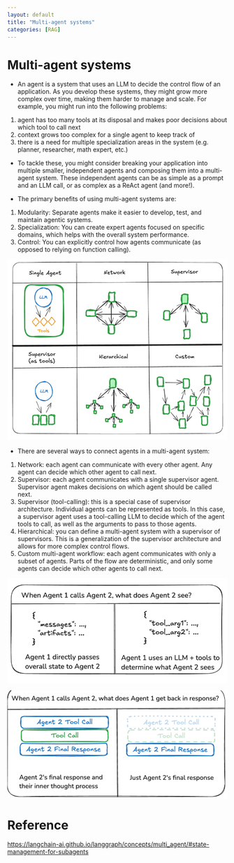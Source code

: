 ```yaml
---
layout: default
title: "Multi-agent systems"
categories: [RAG]
---
```

# Multi-agent systems

- An agent is a system that uses an LLM to decide the control flow of an application. As you develop these systems, they might grow more complex over time, making them harder to manage and scale. For example, you might run into the following problems:

1. agent has too many tools at its disposal and makes poor decisions about which tool to call next
2. context grows too complex for a single agent to keep track of
3. there is a need for multiple specialization areas in the system (e.g. planner, researcher, math expert, etc.)

- To tackle these, you might consider breaking your application into multiple smaller, independent agents and composing them into a multi-agent system. These independent agents can be as simple as a prompt and an LLM call, or as complex as a ReAct agent (and more!).

- The primary benefits of using multi-agent systems are:

1. Modularity: Separate agents make it easier to develop, test, and maintain agentic systems.
2. Specialization: You can create expert agents focused on specific domains, which helps with the overall system performance.
3. Control: You can explicitly control how agents communicate (as opposed to relying on function calling).

![alt text](images/image-4.png)

- There are several ways to connect agents in a multi-agent system:

1. Network: each agent can communicate with every other agent. Any agent can decide which other agent to call next.
2. Supervisor: each agent communicates with a single supervisor agent. Supervisor agent makes decisions on which agent should be called next.
3. Supervisor (tool-calling): this is a special case of supervisor architecture. Individual agents can be represented as tools. In this case, a supervisor agent uses a tool-calling LLM to decide which of the agent tools to call, as well as the arguments to pass to those agents.
4. Hierarchical: you can define a multi-agent system with a supervisor of supervisors. This is a generalization of the supervisor architecture and allows for more complex control flows.
5. Custom multi-agent workflow: each agent communicates with only a subset of agents. Parts of the flow are deterministic, and only some agents can decide which other agents to call next.

![alt text](images/image-5.png)

![alt text](images/image-6.png)


# Reference 
https://langchain-ai.github.io/langgraph/concepts/multi_agent/#state-management-for-subagents